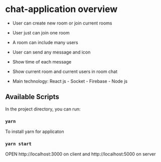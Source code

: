 # chat-application overview

+ User can create new room or join current rooms
+ User just can join one room
+ A room can include many users
+ User can send any message and icon
+ Show time of each message
+ Show current room and current users in room chat

+ Main technology: React js - Socket - Firebase - Node js

## Available Scripts
In the project directory, you can run:

### `yarn`
To install yarn for applicaton

### `yarn start`

OPEN http://localhost:3000 on client and http://localhost:5000 on server

